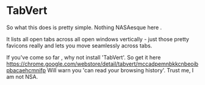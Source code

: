 TabVert
=======

So what this does is pretty simple. Nothing NASAesque here . 

It lists all open tabs across all open windows vertically - just those pretty favicons really and lets you move 
seamlessly across tabs.

If you've come so far , why not install 'TabVert'. So get it here https://chrome.google.com/webstore/detail/tabvert/mccadpemnbkkcnbeoibpbacaehcmnifp
Will warn you 'can read your browsing history'. Trust me, I am not NSA.

